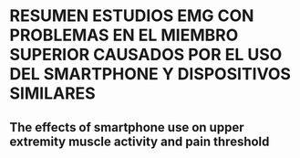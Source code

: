 # RESUMEN ESTUDIOS EMG CON PROBLEMAS EN EL MIEMBRO SUPERIOR CAUSADOS POR EL USO DEL SMARTPHONE Y DISPOSITIVOS SIMILARES


## The effects of smartphone use on upper extremity muscle activity and pain threshold


